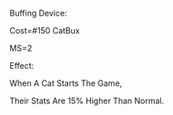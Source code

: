Buffing Device:

Cost=#150 CatBux

MS=2

Effect:

When A Cat Starts The Game,

Their Stats Are 15% Higher Than Normal.
